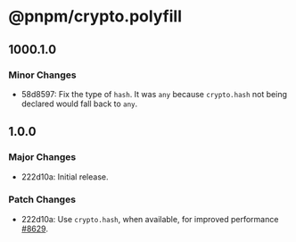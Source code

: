 # @pnpm/crypto.polyfill

## 1000.1.0

### Minor Changes

- 58d8597: Fix the type of `hash`. It was `any` because `crypto.hash` not being declared would fall back to `any`.

## 1.0.0

### Major Changes

- 222d10a: Initial release.

### Patch Changes

- 222d10a: Use `crypto.hash`, when available, for improved performance [#8629](https://github.com/pnpm/pnpm/pull/8629).
